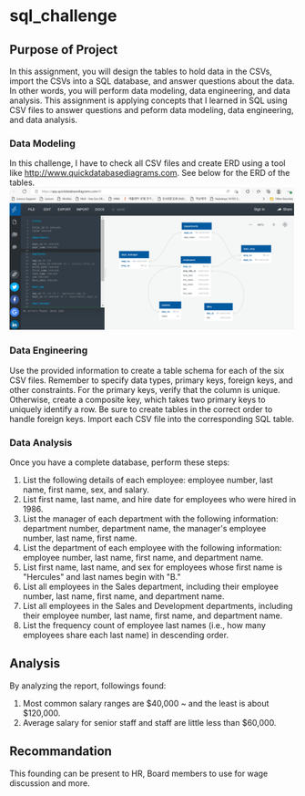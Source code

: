# sql_challenge

## Purpose of Project
In this assignment, you will design the tables to hold data in the CSVs, import the CSVs into a SQL database, and answer questions about the data. In other words, you will perform data modeling, data engineering, and data analysis.
This assignment is applying concepts that I learned in SQL using CSV files to answer questions and peform data modeling, data engineering, and data analysis.

### Data Modeling
In this challenge, I have to check all CSV files and create ERD using a tool like http://www.quickdatabasediagrams.com.
See below for the ERD of the tables.
<img src="EmployeeSQL/ERD.png" width="500">

### Data Engineering
Use the provided information to create a table schema for each of the six CSV files. Remember to specify data types, primary keys, foreign keys, and other constraints.
For the primary keys, verify that the column is unique. Otherwise, create a composite key, which takes two primary keys to uniquely identify a row.
Be sure to create tables in the correct order to handle foreign keys.
Import each CSV file into the corresponding SQL table.

### Data Analysis
Once you have a complete database, perform these steps:
1. List the following details of each employee: employee number, last name, first name, sex, and salary.
2. List first name, last name, and hire date for employees who were hired in 1986.
3. List the manager of each department with the following information: department number, department name, the manager's employee number, last name, first name.
4. List the department of each employee with the following information: employee number, last name, first name, and department name.
5. List first name, last name, and sex for employees whose first name is "Hercules" and last names begin with "B."
6. List all employees in the Sales department, including their employee number, last name, first name, and department name.
7. List all employees in the Sales and Development departments, including their employee number, last name, first name, and department name.
8. List the frequency count of employee last names (i.e., how many employees share each last name) in descending order.

## Analysis 
By analyzing the report, followings found:
1. Most common salary ranges are $40,000 ~ and the least is about $120,000.
2. Average salary for senior staff and staff are little less than $60,000.

## Recommandation 
This founding can be present to HR, Board members to use for wage discussion and more.